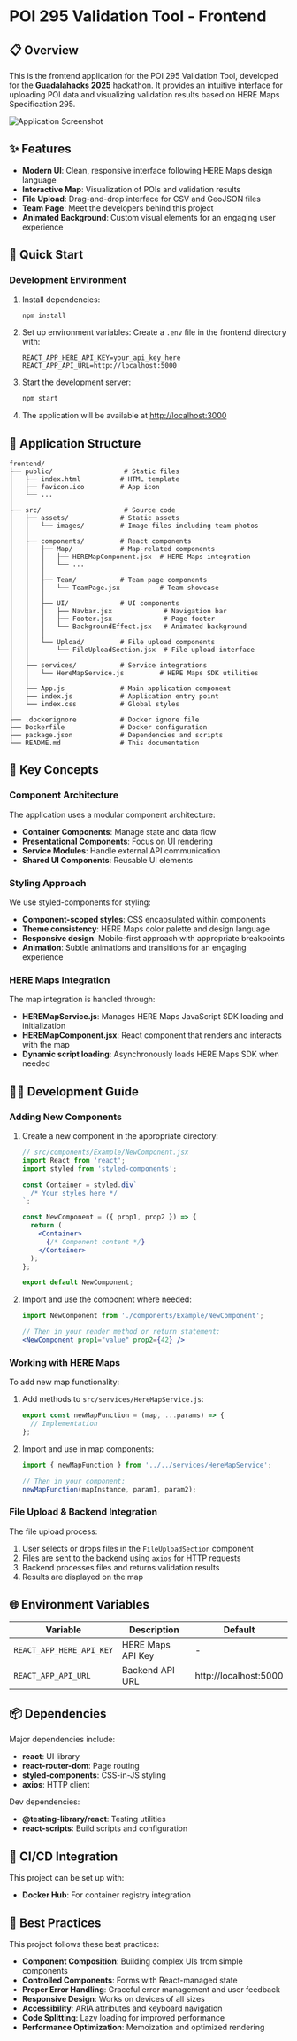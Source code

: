 # POI 295 Validation Tool - Frontend

## 📋 Overview

This is the frontend application for the POI 295 Validation Tool, developed for the **Guadalahacks 2025** hackathon. It provides an intuitive interface for uploading POI data and visualizing validation results based on HERE Maps Specification 295.

![Application Screenshot](./src/assets/images/app-ss.png)

## ✨ Features

- **Modern UI**: Clean, responsive interface following HERE Maps design language
- **Interactive Map**: Visualization of POIs and validation results
- **File Upload**: Drag-and-drop interface for CSV and GeoJSON files
- **Team Page**: Meet the developers behind this project
- **Animated Background**: Custom visual elements for an engaging user experience

## 🚀 Quick Start

### Development Environment

1. Install dependencies:
   ```bash
   npm install
   ```

2. Set up environment variables:
   Create a `.env` file in the frontend directory with:
   ```
   REACT_APP_HERE_API_KEY=your_api_key_here
   REACT_APP_API_URL=http://localhost:5000
   ```

3. Start the development server:
   ```bash
   npm start
   ```

4. The application will be available at [http://localhost:3000](http://localhost:3000)


## 🧩 Application Structure

```
frontend/
├── public/                  # Static files
│   ├── index.html          # HTML template
│   ├── favicon.ico         # App icon
│   └── ...
│
├── src/                     # Source code
│   ├── assets/             # Static assets
│   │   └── images/         # Image files including team photos
│   │
│   ├── components/         # React components
│   │   ├── Map/            # Map-related components
│   │   │   ├── HEREMapComponent.jsx  # HERE Maps integration
│   │   │   └── ...
│   │   │
│   │   ├── Team/           # Team page components
│   │   │   └── TeamPage.jsx          # Team showcase
│   │   │
│   │   ├── UI/             # UI components
│   │   │   ├── Navbar.jsx             # Navigation bar
│   │   │   ├── Footer.jsx             # Page footer
│   │   │   └── BackgroundEffect.jsx   # Animated background
│   │   │
│   │   └── Upload/         # File upload components
│   │       └── FileUploadSection.jsx  # File upload interface
│   │
│   ├── services/           # Service integrations
│   │   └── HereMapService.js         # HERE Maps SDK utilities
│   │
│   ├── App.js              # Main application component
│   ├── index.js            # Application entry point
│   └── index.css           # Global styles
│
├── .dockerignore           # Docker ignore file
├── Dockerfile              # Docker configuration
├── package.json            # Dependencies and scripts
└── README.md               # This documentation
```

## 🧠 Key Concepts

### Component Architecture

The application uses a modular component architecture:

- **Container Components**: Manage state and data flow
- **Presentational Components**: Focus on UI rendering
- **Service Modules**: Handle external API communication
- **Shared UI Components**: Reusable UI elements

### Styling Approach

We use styled-components for styling:

- **Component-scoped styles**: CSS encapsulated within components
- **Theme consistency**: HERE Maps color palette and design language
- **Responsive design**: Mobile-first approach with appropriate breakpoints
- **Animation**: Subtle animations and transitions for an engaging experience

### HERE Maps Integration

The map integration is handled through:

- **HEREMapService.js**: Manages HERE Maps JavaScript SDK loading and initialization
- **HEREMapComponent.jsx**: React component that renders and interacts with the map
- **Dynamic script loading**: Asynchronously loads HERE Maps SDK when needed

## 👩‍💻 Development Guide

### Adding New Components

1. Create a new component in the appropriate directory:
   ```jsx
   // src/components/Example/NewComponent.jsx
   import React from 'react';
   import styled from 'styled-components';

   const Container = styled.div`
     /* Your styles here */
   `;

   const NewComponent = ({ prop1, prop2 }) => {
     return (
       <Container>
         {/* Component content */}
       </Container>
     );
   };

   export default NewComponent;
   ```

2. Import and use the component where needed:
   ```jsx
   import NewComponent from './components/Example/NewComponent';
   
   // Then in your render method or return statement:
   <NewComponent prop1="value" prop2={42} />
   ```

### Working with HERE Maps

To add new map functionality:

1. Add methods to `src/services/HereMapService.js`:
   ```javascript
   export const newMapFunction = (map, ...params) => {
     // Implementation
   };
   ```

2. Import and use in map components:
   ```javascript
   import { newMapFunction } from '../../services/HereMapService';
   
   // Then in your component:
   newMapFunction(mapInstance, param1, param2);
   ```

### File Upload & Backend Integration

The file upload process:

1. User selects or drops files in the `FileUploadSection` component
2. Files are sent to the backend using `axios` for HTTP requests
3. Backend processes files and returns validation results
4. Results are displayed on the map

## 🌐 Environment Variables

| Variable | Description | Default |
|----------|-------------|---------|
| `REACT_APP_HERE_API_KEY` | HERE Maps API Key | - |
| `REACT_APP_API_URL` | Backend API URL | http://localhost:5000 |

## 📦 Dependencies

Major dependencies include:

- **react**: UI library
- **react-router-dom**: Page routing
- **styled-components**: CSS-in-JS styling
- **axios**: HTTP client

Dev dependencies:

- **@testing-library/react**: Testing utilities
- **react-scripts**: Build scripts and configuration


## 🔄 CI/CD Integration

This project can be set up with:

- **Docker Hub**: For container registry integration

## 🌟 Best Practices

This project follows these best practices:

- **Component Composition**: Building complex UIs from simple components
- **Controlled Components**: Forms with React-managed state
- **Proper Error Handling**: Graceful error management and user feedback
- **Responsive Design**: Works on devices of all sizes
- **Accessibility**: ARIA attributes and keyboard navigation
- **Code Splitting**: Lazy loading for improved performance
- **Performance Optimization**: Memoization and optimized rendering
